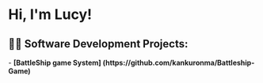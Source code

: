 <h1>Hi, I'm Lucy!

<h2>👨‍💻 Software Development Projects:</h2>
  - <b>[BattleShip game System] (https://github.com/kankuronma/Battleship-Game)





